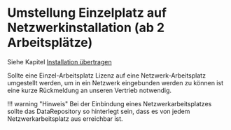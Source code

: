 # Umstellung Einzelplatz auf Netzwerkinstallation (ab 2 Arbeitsplätze)

Siehe Kapitel [Installation übertragen](/setup/installation-uebertragen)


Sollte eine Einzel-Arbeitsplatz Lizenz auf eine Netzwerk-Arbeitsplatz umgestellt werden, um in ein Netzwerk eingebunden werden zu können ist eine kurze Rückmeldung an unseren Vertrieb notwendig.


!!! warning "Hinweis"
    Bei der Einbindung eines Netzwerkarbeitsplatzes sollte das DataRepository so hinterlegt sein, dass es von jedem Netzwerkarbeitsplatz aus erreichbar ist.
    